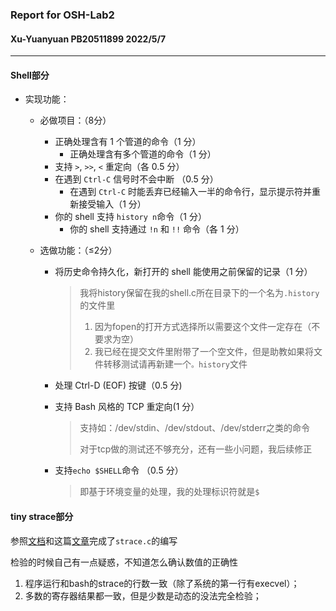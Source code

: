 ### Report for OSH-Lab2
#### Xu-Yuanyuan  PB20511899  2022/5/7

------

#### Shell部分

- 实现功能：

  - 必做项目：（8分）

    - 正确处理含有 1 个管道的命令（1 分）
      - 正确处理含有多个管道的命令（1 分）
    - 支持 `>`, `>>`, `<` 重定向（各 0.5 分）
    - 在遇到 `Ctrl-C` 信号时不会中断 （0.5 分）
      - 在遇到 `Ctrl-C` 时能丢弃已经输入一半的命令行，显示提示符并重新接受输入（1 分）
    - 你的 shell 支持 `history n`命令（1 分）
      - 你的 shell 支持通过 `!n` 和 `!!` 命令（各 1 分）

  - 选做功能：（≤2分）

    - 将历史命令持久化，新打开的 shell 能使用之前保留的记录（1 分）

      > 我将history保留在我的shell.c所在目录下的一个名为`.history`的文件里
      >
      > 1. 因为fopen的打开方式选择所以需要这个文件一定存在（不要求为空）
      > 2. 我已经在提交文件里附带了一个空文件，但是助教如果将文件转移测试请再新建一个`。history`文件

    - 处理 Ctrl-D (EOF) 按键（0.5 分)

    - 支持 Bash 风格的 TCP 重定向(1 分）

      > 支持如：/dev/stdin、/dev/stdout、/dev/stderr之类的命令
      >
      > 对于tcp做的测试还不够充分，还有一些小问题，我后续修正

    - 支持`echo $SHELL`命令 （0.5 分）

      > 即基于环境变量的处理，我的处理标识符就是`$`

#### tiny strace部分

参照[文档](https://man7.org/linux/man-pages/man2/ptrace.2.html)和这篇[文章](https://nullprogram.com/blog/2018/06/23/)完成了`strace.c`的编写

检验的时候自己有一点疑惑，不知道怎么确认数值的正确性

1. 程序运行和bash的strace的行数一致（除了系统的第一行有execvel）；
2. 多数的寄存器结果都一致，但是少数是动态的没法完全检验；

